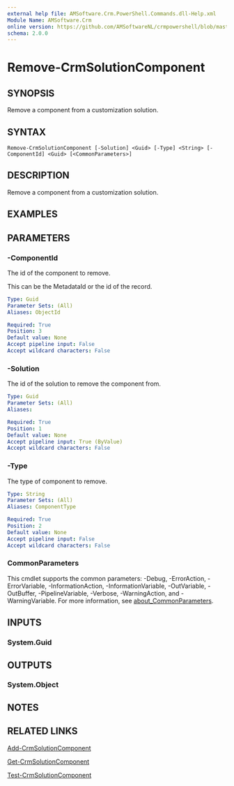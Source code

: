 ```yaml
---
external help file: AMSoftware.Crm.PowerShell.Commands.dll-Help.xml
Module Name: AMSoftware.Crm
online version: https://github.com/AMSoftwareNL/crmpowershell/blob/master/docs/Remove-CrmSolutionComponent.md
schema: 2.0.0
---
```


# Remove-CrmSolutionComponent

## SYNOPSIS
Remove a component from a customization solution.

## SYNTAX

```
Remove-CrmSolutionComponent [-Solution] <Guid> [-Type] <String> [-ComponentId] <Guid> [<CommonParameters>]
```

## DESCRIPTION
Remove a component from a customization solution.

## EXAMPLES

## PARAMETERS

### -ComponentId
The id of the component to remove.

This can be the MetadataId or the id of the record.

```yaml
Type: Guid
Parameter Sets: (All)
Aliases: ObjectId

Required: True
Position: 3
Default value: None
Accept pipeline input: False
Accept wildcard characters: False
```

### -Solution
The id of the solution to remove the component from.

```yaml
Type: Guid
Parameter Sets: (All)
Aliases:

Required: True
Position: 1
Default value: None
Accept pipeline input: True (ByValue)
Accept wildcard characters: False
```

### -Type
The type of component to remove.

```yaml
Type: String
Parameter Sets: (All)
Aliases: ComponentType

Required: True
Position: 2
Default value: None
Accept pipeline input: False
Accept wildcard characters: False
```

### CommonParameters
This cmdlet supports the common parameters: -Debug, -ErrorAction, -ErrorVariable, -InformationAction, -InformationVariable, -OutVariable, -OutBuffer, -PipelineVariable, -Verbose, -WarningAction, and -WarningVariable. For more information, see [about_CommonParameters](http://go.microsoft.com/fwlink/?LinkID=113216).

## INPUTS

### System.Guid
## OUTPUTS

### System.Object
## NOTES

## RELATED LINKS

[Add-CrmSolutionComponent](Add-CrmSolutionComponent.md)

[Get-CrmSolutionComponent](Get-CrmSolutionComponent.md)

[Test-CrmSolutionComponent](Test-CrmSolutionComponent.md)
